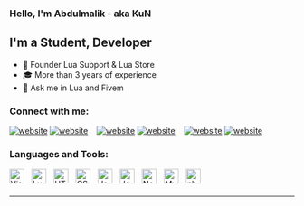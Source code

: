 ### Hello, I'm Abdulmalik - aka KuN

## I'm a Student, Developer

- 👑 Founder Lua Support & Lua Store
- 🎓 More than 3 years of experience
- 🔵 Ask me in Lua and Fivem

### Connect with me:
[![website](https://cdn.discordapp.com/attachments/1004216983212007445/1010095956475265074/globe-light.svg)](https://luakun.dev#gh-light-mode-only)
[![website](https://cdn.discordapp.com/attachments/1004216983212007445/1010097276221403136/globe-dark.svg)](https://luakun.dev#gh-dark-mode-only)
&nbsp;&nbsp;
[![website](https://cdn.discordapp.com/attachments/1004216983212007445/1010102839558803558/discord-icon_1_1.svg)](https://discord.com/users/612988303620177921#gh-dark-mode-only)
[![website](https://cdn.discordapp.com/attachments/1004216983212007445/1010103313582264370/discord-icon_2_1.svg)](https://discord.com/users/612988303620177921#gh-light-mode-only)
&nbsp;&nbsp;
[![website](https://cdn.discordapp.com/attachments/1004216983212007445/1010098574379470928/instagram-light.svg)](https://instagram.com/ikuni_i#gh-light-mode-only)
[![website](https://cdn.discordapp.com/attachments/1004216983212007445/1010098574685638726/instagram-dark.svg)](https://instagram.com/ikuni_i#gh-dark-mode-only)

### Languages and Tools:

<img align="left" alt="Visual Studio Code" width="26px" src="https://cdn.jsdelivr.net/gh/devicons/devicon/icons/vscode/vscode-original.svg" style="padding-right:10px;" />
<img align="left" alt="Lua" width="26px" src="https://cdn.discordapp.com/attachments/1004216983212007445/1010100134803148810/Lua-Logo.svg.png" style="padding-right:10px;" />
<img align="left" alt="HTML5" width="26px" src="https://cdn.jsdelivr.net/gh/devicons/devicon/icons/html5/html5-original.svg" style="padding-right:10px;" />
<img align="left" alt="CSS3" width="26px" src="https://cdn.jsdelivr.net/gh/devicons/devicon/icons/css3/css3-original.svg" style="padding-right:10px;" />
<img align="left" alt="JavaScript" width="26px" src="https://cdn.jsdelivr.net/gh/devicons/devicon/icons/javascript/javascript-original.svg" style="padding-right:10px;" />
<img align="left" alt="Jquery" width="26px" src="https://cdn.discordapp.com/attachments/1004216983212007445/1010102649984647258/jquery-10-1175155.webp" style="padding-right:10px;" />
<img align="left" alt="Node.js" width="26px" src="https://cdn.jsdelivr.net/gh/devicons/devicon/icons/nodejs/nodejs-original.svg" style="padding-right:10px;" />
<img align="left" alt="MySQL" width="26px" src="https://cdn.jsdelivr.net/gh/devicons/devicon/icons/mysql/mysql-original.svg" style="padding-right:10px;" />
<img align="left" alt="php" width="26px" src="https://cdn.discordapp.com/attachments/1004216983212007445/1010100500919767061/5968332.png" style="padding-right:10px;" />

<br />
<br />

---
